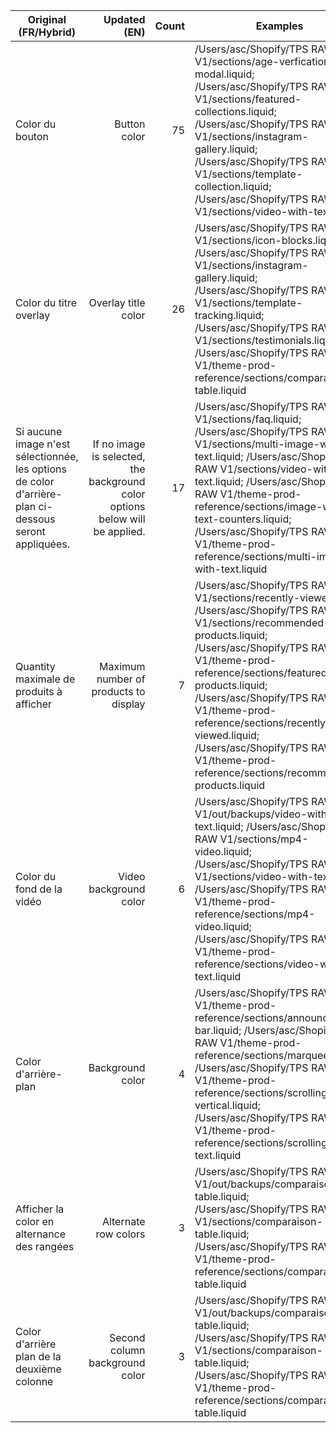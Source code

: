 | Original (FR/Hybrid) | Updated (EN) | Count | Examples |
|---|---:|---:|---|
| Color du bouton | Button color | 75 | /Users/asc/Shopify/TPS RAW V1/sections/age-verfication-modal.liquid; /Users/asc/Shopify/TPS RAW V1/sections/featured-collections.liquid; /Users/asc/Shopify/TPS RAW V1/sections/instagram-gallery.liquid; /Users/asc/Shopify/TPS RAW V1/sections/template-collection.liquid; /Users/asc/Shopify/TPS RAW V1/sections/video-with-text.liquid |
| Color du titre overlay | Overlay title color | 26 | /Users/asc/Shopify/TPS RAW V1/sections/icon-blocks.liquid; /Users/asc/Shopify/TPS RAW V1/sections/instagram-gallery.liquid; /Users/asc/Shopify/TPS RAW V1/sections/template-tracking.liquid; /Users/asc/Shopify/TPS RAW V1/sections/testimonials.liquid; /Users/asc/Shopify/TPS RAW V1/theme-prod-reference/sections/comparaison-table.liquid |
| Si aucune image n'est sélectionnée, les options de color d'arrière-plan ci-dessous seront appliquées. | If no image is selected, the background color options below will be applied. | 17 | /Users/asc/Shopify/TPS RAW V1/sections/faq.liquid; /Users/asc/Shopify/TPS RAW V1/sections/multi-image-with-text.liquid; /Users/asc/Shopify/TPS RAW V1/sections/video-with-text.liquid; /Users/asc/Shopify/TPS RAW V1/theme-prod-reference/sections/image-with-text-counters.liquid; /Users/asc/Shopify/TPS RAW V1/theme-prod-reference/sections/multi-image-with-text.liquid |
| Quantity maximale de produits à afficher | Maximum number of products to display | 7 | /Users/asc/Shopify/TPS RAW V1/sections/recently-viewed.liquid; /Users/asc/Shopify/TPS RAW V1/sections/recommended-products.liquid; /Users/asc/Shopify/TPS RAW V1/theme-prod-reference/sections/featured-products.liquid; /Users/asc/Shopify/TPS RAW V1/theme-prod-reference/sections/recently-viewed.liquid; /Users/asc/Shopify/TPS RAW V1/theme-prod-reference/sections/recommended-products.liquid |
| Color du fond de la vidéo | Video background color | 6 | /Users/asc/Shopify/TPS RAW V1/out/backups/video-with-text.liquid; /Users/asc/Shopify/TPS RAW V1/sections/mp4-video.liquid; /Users/asc/Shopify/TPS RAW V1/sections/video-with-text.liquid; /Users/asc/Shopify/TPS RAW V1/theme-prod-reference/sections/mp4-video.liquid; /Users/asc/Shopify/TPS RAW V1/theme-prod-reference/sections/video-with-text.liquid |
| Color d'arrière-plan | Background color | 4 | /Users/asc/Shopify/TPS RAW V1/theme-prod-reference/sections/announcement-bar.liquid; /Users/asc/Shopify/TPS RAW V1/theme-prod-reference/sections/marquee.liquid; /Users/asc/Shopify/TPS RAW V1/theme-prod-reference/sections/scrolling-text-vertical.liquid; /Users/asc/Shopify/TPS RAW V1/theme-prod-reference/sections/scrolling-text.liquid |
| Afficher la color en alternance des rangées | Alternate row colors | 3 | /Users/asc/Shopify/TPS RAW V1/out/backups/comparaison-table.liquid; /Users/asc/Shopify/TPS RAW V1/sections/comparaison-table.liquid; /Users/asc/Shopify/TPS RAW V1/theme-prod-reference/sections/comparaison-table.liquid |
| Color d'arrière plan de la deuxième colonne | Second column background color | 3 | /Users/asc/Shopify/TPS RAW V1/out/backups/comparaison-table.liquid; /Users/asc/Shopify/TPS RAW V1/sections/comparaison-table.liquid; /Users/asc/Shopify/TPS RAW V1/theme-prod-reference/sections/comparaison-table.liquid |
